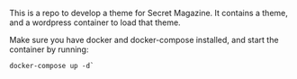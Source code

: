 This is a repo to develop a theme for Secret Magazine. It contains a theme, and a wordpress container to load that theme.

Make sure you have docker and docker-compose installed, and start the container by running:
```
docker-compose up -d`
````


